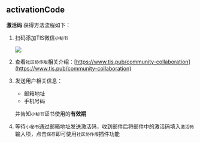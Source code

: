 ## activationCode
**激活码** 获得方法流程如下：
1. 扫码添加TIS微信`小秘书`

   ![](/images/weixin-xms.jpeg)
2. 查看`社区协作版`相关介绍：[https://www.tis.pub/community-collaboration](https://www.tis.pub/community-collaboration)
3. 发送用户相关信息：
   * 邮箱地址
   * 手机号码
   
   并告知`小秘书`证书使用的**有效期**
4. 等待`小秘书`通过邮箱地址发送激活码，收到邮件后将邮件中的激活码填入`激活码`输入项，点击`保存`即可使用`社区协作版`插件功能